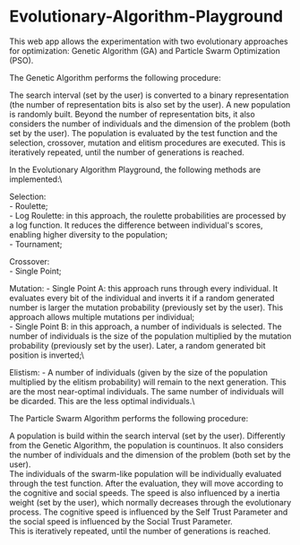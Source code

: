 # Evolutionary-Algorithm-Playground
This web app allows the experimentation with two evolutionary approaches for optimization: Genetic Algorithm (GA) and Particle Swarm Optimization (PSO).


The Genetic Algorithm performs the following procedure:

  The search interval (set by the user) is converted to a binary representation (the number of representation bits is also set by the user).
  A new population is randomly built. Beyond the number of representation bits, it also considers the number of individuals and the dimension of the problem (both set by the user).
  The population is evaluated by the test function and the selection, crossover, mutation and elitism procedures are executed. This is iteratively repeated, until the number of generations is reached.
  
  In the Evolutionary Algorithm Playground, the following methods are implemented:\
  
   Selection:\
      - Roulette;\
      - Log Roulette: in this approach, the roulette probabilities are processed by a log function. It reduces the difference between individual's scores, enabling higher  diversity to the population;\
      - Tournament;
     
   Crossover:\
      - Single Point;
      
   Mutation:
      - Single Point A: this approach runs through every individual. It evaluates every bit of the individual and inverts it if a random generated number is larger the mutation probability (previously set by the user). This approach allows multiple mutations per individual;\
      - Single Point B: in this approach, a number of individuals is selected. The number of individuals is the size of the population multiplied by the mutation probability (previously set by the user). Later, a random generated bit position is inverted;\
    
   Elistism:
      - A number of individuals (given by the size of the population multiplied by the elitism probability) will remain to the next generation. This are the most near-optimal individuals. The same number of individuals will be dicarded. This are the less optimal individuals.\
     
     
The Particle Swarm Algorithm performs the following procedure:

  A population is build within the search interval (set by the user). Differently from the Genetic Algorithm, the population is countinuos. It also considers the number of individuals and the dimension of the problem (both set by the user).\
  The individuals of the swarm-like population will be individually evaluated through the test function. After the evaluation, they will move according to the cognitive and social speeds. The speed is also influenced by a inertia weight (set by the user), which normally decreases through the evolutionary process. The cognitive speed is influenced by the Self Trust Parameter and the social speed is influenced by the Social Trust Parameter.\
  This is iteratively repeated, until the number of generations is reached.
